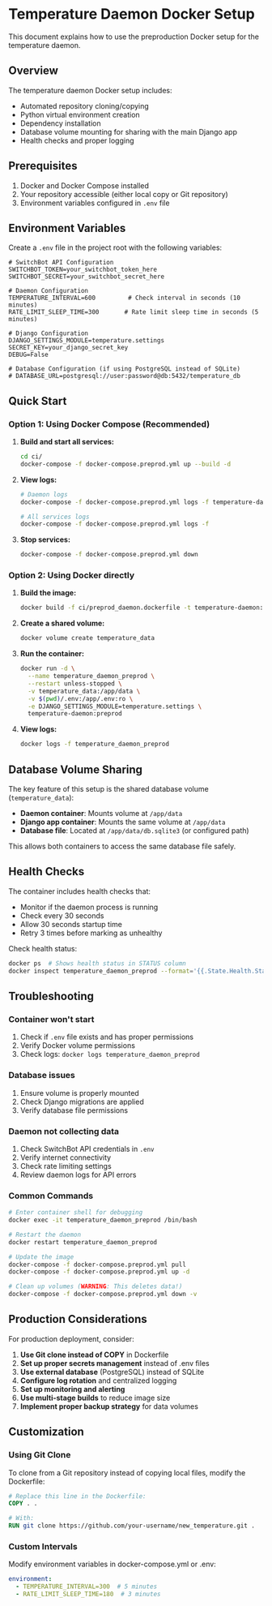 # Temperature Daemon Docker Setup

This document explains how to use the preproduction Docker setup for the temperature daemon.

## Overview

The temperature daemon Docker setup includes:
- Automated repository cloning/copying
- Python virtual environment creation
- Dependency installation
- Database volume mounting for sharing with the main Django app
- Health checks and proper logging

## Prerequisites

1. Docker and Docker Compose installed
2. Your repository accessible (either local copy or Git repository)
3. Environment variables configured in `.env` file

## Environment Variables

Create a `.env` file in the project root with the following variables:

```env
# SwitchBot API Configuration
SWITCHBOT_TOKEN=your_switchbot_token_here
SWITCHBOT_SECRET=your_switchbot_secret_here

# Daemon Configuration
TEMPERATURE_INTERVAL=600         # Check interval in seconds (10 minutes)
RATE_LIMIT_SLEEP_TIME=300       # Rate limit sleep time in seconds (5 minutes)

# Django Configuration
DJANGO_SETTINGS_MODULE=temperature.settings
SECRET_KEY=your_django_secret_key
DEBUG=False

# Database Configuration (if using PostgreSQL instead of SQLite)
# DATABASE_URL=postgresql://user:password@db:5432/temperature_db
```

## Quick Start

### Option 1: Using Docker Compose (Recommended)

1. **Build and start all services:**
   ```bash
   cd ci/
   docker-compose -f docker-compose.preprod.yml up --build -d
   ```

2. **View logs:**
   ```bash
   # Daemon logs
   docker-compose -f docker-compose.preprod.yml logs -f temperature-daemon
   
   # All services logs
   docker-compose -f docker-compose.preprod.yml logs -f
   ```

3. **Stop services:**
   ```bash
   docker-compose -f docker-compose.preprod.yml down
   ```

### Option 2: Using Docker directly

1. **Build the image:**
   ```bash
   docker build -f ci/preprod_daemon.dockerfile -t temperature-daemon:preprod .
   ```

2. **Create a shared volume:**
   ```bash
   docker volume create temperature_data
   ```

3. **Run the container:**
   ```bash
   docker run -d \
     --name temperature_daemon_preprod \
     --restart unless-stopped \
     -v temperature_data:/app/data \
     -v $(pwd)/.env:/app/.env:ro \
     -e DJANGO_SETTINGS_MODULE=temperature.settings \
     temperature-daemon:preprod
   ```

4. **View logs:**
   ```bash
   docker logs -f temperature_daemon_preprod
   ```

## Database Volume Sharing

The key feature of this setup is the shared database volume (`temperature_data`):

- **Daemon container**: Mounts volume at `/app/data`
- **Django app container**: Mounts the same volume at `/app/data`
- **Database file**: Located at `/app/data/db.sqlite3` (or configured path)

This allows both containers to access the same database file safely.

## Health Checks

The container includes health checks that:
- Monitor if the daemon process is running
- Check every 30 seconds
- Allow 30 seconds startup time
- Retry 3 times before marking as unhealthy

Check health status:
```bash
docker ps  # Shows health status in STATUS column
docker inspect temperature_daemon_preprod --format='{{.State.Health.Status}}'
```

## Troubleshooting

### Container won't start
1. Check if `.env` file exists and has proper permissions
2. Verify Docker volume permissions
3. Check logs: `docker logs temperature_daemon_preprod`

### Database issues
1. Ensure volume is properly mounted
2. Check Django migrations are applied
3. Verify database file permissions

### Daemon not collecting data
1. Check SwitchBot API credentials in `.env`
2. Verify internet connectivity
3. Check rate limiting settings
4. Review daemon logs for API errors

### Common Commands

```bash
# Enter container shell for debugging
docker exec -it temperature_daemon_preprod /bin/bash

# Restart the daemon
docker restart temperature_daemon_preprod

# Update the image
docker-compose -f docker-compose.preprod.yml pull
docker-compose -f docker-compose.preprod.yml up -d

# Clean up volumes (WARNING: This deletes data!)
docker-compose -f docker-compose.preprod.yml down -v
```

## Production Considerations

For production deployment, consider:

1. **Use Git clone instead of COPY** in Dockerfile
2. **Set up proper secrets management** instead of .env files
3. **Use external database** (PostgreSQL) instead of SQLite
4. **Configure log rotation** and centralized logging
5. **Set up monitoring and alerting**
6. **Use multi-stage builds** to reduce image size
7. **Implement proper backup strategy** for data volumes

## Customization

### Using Git Clone

To clone from a Git repository instead of copying local files, modify the Dockerfile:

```dockerfile
# Replace this line in the Dockerfile:
COPY . .

# With:
RUN git clone https://github.com/your-username/new_temperature.git .
```

### Custom Intervals

Modify environment variables in docker-compose.yml or .env:

```yaml
environment:
  - TEMPERATURE_INTERVAL=300  # 5 minutes
  - RATE_LIMIT_SLEEP_TIME=180  # 3 minutes
```